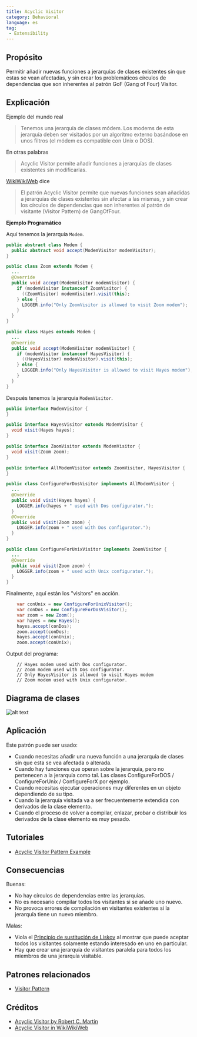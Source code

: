 ```yaml
---
title: Acyclic Visitor
category: Behavioral
language: es
tag:
 - Extensibility
---
```


## Propósito

Permitir añadir nuevas funciones a jerarquías de clases existentes sin que estas se vean afectadas, y sin crear los
problemáticos círculos de dependencias que son inherentes al patrón GoF (Gang of Four) Visitor.

## Explicación

Ejemplo del mundo real

> Tenemos una jerarquía de clases módem. Los modems de esta jerarquía deben ser visitados por un algoritmo externo
> basándose en unos filtros (el módem es compatible con Unix o DOS).

En otras palabras

> Acyclic Visitor permite añadir funciones a jerarquías de clases existentes sin modificarlas.

[WikiWikiWeb](https://wiki.c2.com/?AcyclicVisitor) dice

> El patrón Acyclic Visitor permite que nuevas funciones sean añadidas a jerarquías de clases existentes sin afectar a
> las mismas, y sin crear los círculos de dependencias que son inherentes al patrón de visitante (Visitor Pattern) de
> GangOfFour.

**Ejemplo Programático**

Aquí tenemos la jerarquía `Modem`.

```java
public abstract class Modem {
  public abstract void accept(ModemVisitor modemVisitor);
}

public class Zoom extends Modem {
  ...
  @Override
  public void accept(ModemVisitor modemVisitor) {
    if (modemVisitor instanceof ZoomVisitor) {
      ((ZoomVisitor) modemVisitor).visit(this);
    } else {
      LOGGER.info("Only ZoomVisitor is allowed to visit Zoom modem");
    }
  }
}

public class Hayes extends Modem {
  ...
  @Override
  public void accept(ModemVisitor modemVisitor) {
    if (modemVisitor instanceof HayesVisitor) {
      ((HayesVisitor) modemVisitor).visit(this);
    } else {
      LOGGER.info("Only HayesVisitor is allowed to visit Hayes modem");
    }
  }
}
```

Después tenemos la jerarquía `ModemVisitor`.

```java
public interface ModemVisitor {
}

public interface HayesVisitor extends ModemVisitor {
  void visit(Hayes hayes);
}

public interface ZoomVisitor extends ModemVisitor {
  void visit(Zoom zoom);
}

public interface AllModemVisitor extends ZoomVisitor, HayesVisitor {
}

public class ConfigureForDosVisitor implements AllModemVisitor {
  ...
  @Override
  public void visit(Hayes hayes) {
    LOGGER.info(hayes + " used with Dos configurator.");
  }
  @Override
  public void visit(Zoom zoom) {
    LOGGER.info(zoom + " used with Dos configurator.");
  }
}

public class ConfigureForUnixVisitor implements ZoomVisitor {
  ...
  @Override
  public void visit(Zoom zoom) {
    LOGGER.info(zoom + " used with Unix configurator.");
  }
}
```

Finalmente, aquí están los "visitors" en acción.

```java
    var conUnix = new ConfigureForUnixVisitor();
    var conDos = new ConfigureForDosVisitor();
    var zoom = new Zoom();
    var hayes = new Hayes();
    hayes.accept(conDos);
    zoom.accept(conDos);
    hayes.accept(conUnix);
    zoom.accept(conUnix);   
```

Output del programa:

```
    // Hayes modem used with Dos configurator.
    // Zoom modem used with Dos configurator.
    // Only HayesVisitor is allowed to visit Hayes modem
    // Zoom modem used with Unix configurator.
```

## Diagrama de clases

![alt text](./etc/acyclic-visitor.png "Acyclic Visitor")

## Aplicación

Este patrón puede ser usado:

* Cuando necesitas añadir una nueva función a una jerarquía de clases sin que esta se vea afectada o alterada.
* Cuando hay funciones que operan sobre la jerarquía, pero no pertenecen a la jerarquía como tal. Las clases
  ConfigureForDOS / ConfigureForUnix / ConfigureForX por ejemplo.
* Cuando necesitas ejecutar operaciones muy diferentes en un objeto dependiendo de su tipo.
* Cuando la jerarquía visitada va a ser frecuentemente extendida con derivados de la clase elemento.
* Cuando el proceso de volver a compilar, enlazar, probar o distribuir los derivados de la clase elemento es muy pesado.

## Tutoriales

* [Acyclic Visitor Pattern Example](https://codecrafter.blogspot.com/2012/12/the-acyclic-visitor-pattern.html)

## Consecuencias

Buenas:

* No hay círculos de dependencias entre las jerarquías.
* No es necesario compilar todos los visitantes si se añade uno nuevo.
* No provoca errores de compilación en visitantes existentes si la jerarquía tiene un nuevo miembro.

Malas:

* Viola
  el [Principio de sustitución de Liskov](https://java-design-patterns.com/principles/#liskov-substitution-principle) al
  mostrar que puede aceptar todos los visitantes solamente estando interesado en uno en particular.
* Hay que crear una jerarquía de visitantes paralela para todos los miembros de una jerarquía visitable.

## Patrones relacionados

* [Visitor Pattern](https://java-design-patterns.com/patterns/visitor/)

## Créditos

* [Acyclic Visitor by Robert C. Martin](http://condor.depaul.edu/dmumaugh/OOT/Design-Principles/acv.pdf)
* [Acyclic Visitor in WikiWikiWeb](https://wiki.c2.com/?AcyclicVisitor)
